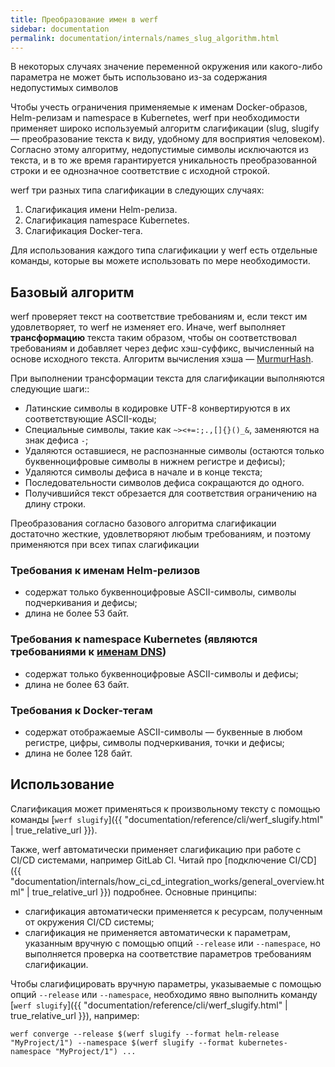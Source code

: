 ```yaml
---
title: Преобразование имен в werf
sidebar: documentation
permalink: documentation/internals/names_slug_algorithm.html
---
```


В некоторых случаях значение переменной окружения или какого-либо параметра не может быть использовано из-за содержания недопустимых символов

Чтобы учесть ограничения применяемые к именам Docker-образов, Helm-релизам и namespace в Kubernetes, werf при необходимости применяет широко используемый алгоритм слагификации (slug, slugify — преобразование текста к виду, удобному для восприятия человеком). Согласно этому алгоритму, недопустимые символы исключаются из текста, и в то же время гарантируется уникальность преобразованной строки и ее однозначное соответствие с исходной строкой.

werf три разных типа слагификации в следующих случаях:

1. Слагификация имени Helm-релиза.
2. Слагификация namespace Kubernetes.
3. Слагификация Docker-тега.

Для использования каждого типа слагификации у werf есть отдельные команды, которые вы можете использовать по мере необходимости.

## Базовый алгоритм

werf проверяет текст на соответствие требованиям и, если текст им удовлетворяет, то werf не изменяет его. 
Иначе, werf выполняет **трансформацию** текста таким образом, чтобы он соответствовал требованиям и добавляет через дефис хэш-суффикс, вычисленный на основе исходного текста. 
Алгоритм вычисления хэша — [MurmurHash](https://en.wikipedia.org/wiki/MurmurHash).

При выполнении трансформации текста для слагификации выполняются следующие шаги::
* Латинские символы в кодировке UTF-8 конвертируются в их соответствующие ASCII-коды;
* Специальные символы, такие как `~><+=:;.,[]{}()_&`, заменяются на знак дефиса `-`;
* Удаляются оставшиеся, не распознанные символы (остаются только буквенноцифровые символы в нижнем регистре и дефисы);
* Удаляются символы дефиса в начале и в конце текста;
* Последовательности символов дефиса сокращаются до одного.
* Получившийся текст обрезается для соответствия ограничению на длину строки.

Преобразования согласно базового алгоритма слагификации достаточно жесткие, удовлетворяют любым требованиям, и поэтому применяются при всех типах слагификации

### Требования к именам Helm-релизов
* содержат только буквенноцифровые ASCII-символы, символы подчеркивания и дефисы;
* длина не более 53 байт.

### Требования к namespace Kubernetes (являются требованиями к [именам DNS](https://www.ietf.org/rfc/rfc1035.txt))
* содержат только буквенноцифровые ASCII-символы и дефисы;
* длина не более 63 байт.

### Требования к Docker-тегам
* содержат отображаемые ASCII-символы — буквенные в любом регистре, цифры, символы подчеркивания, точки и дефисы;
* длина не более 128 байт.

## Использование

Слагификация может применяться к произвольному тексту с помощью команды [`werf slugify`]({{ "documentation/reference/cli/werf_slugify.html" | true_relative_url }}).

Также, werf автоматически применяет слагификацию при работе с CI/CD системами, например GitLab CI. Читай про [подключение CI/CD]({{ "documentation/internals/how_ci_cd_integration_works/general_overview.html" | true_relative_url }}) подробнее. Основные принципы:
 * слагификация автоматически применяется к ресурсам, полученным от окружения CI/CD системы;
 * слагификация не применяется автоматически к параметрам, указанным вручную с помощью опций `--release` или `--namespace`, но выполняется проверка на соответствие параметров требованиям слагификации.

Чтобы слагифицировать вручную параметры, указываемые с помощью опций `--release` или `--namespace`, необходимо явно выполнить команду [`werf slugify`]({{ "documentation/reference/cli/werf_slugify.html" | true_relative_url }}), например:

```shell
werf converge --release $(werf slugify --format helm-release "MyProject/1") --namespace $(werf slugify --format kubernetes-namespace "MyProject/1") ...
```
